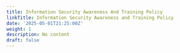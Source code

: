 ```yaml
---
title: Information Security Awareness And Training Policy
linkTitle: Information Security Awareness and Training Policy
date: '2025-05-01T21:25:00Z'
weight: 1
description: No content
draft: false
---
```


